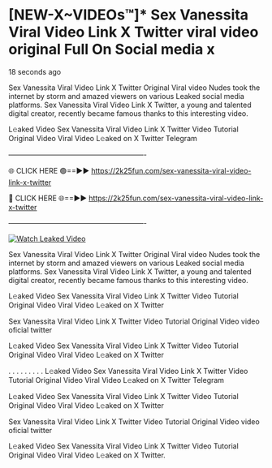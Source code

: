 # [NEW-X~VIDEOs™]* Sex Vanessita Viral Video Link X Twitter viral video original Full On Social media x

18 seconds ago

Sex Vanessita Viral Video Link X Twitter Original Viral video Nudes took the internet by storm and amazed viewers on various Leaked social media platforms. Sex Vanessita Viral Video Link X Twitter, a young and talented digital creator, recently became famous thanks to this interesting video.

L𝚎aked Video Sex Vanessita Viral Video Link X Twitter Video Tutorial Original Video Viral Video L𝚎aked on X Twitter Telegram

———————————————————-

🌐 CLICK HERE 🟢==►► https://2k25fun.com/sex-vanessita-viral-video-link-x-twitter

🔴 CLICK HERE 🌐==►► https://2k25fun.com/sex-vanessita-viral-video-link-x-twitter

———————————————————-

[![Watch Leaked Video](https://miro.medium.com/v2/resize:fit:828/format:webp/1*cilzJN44JGOrTw9NJCrNHA.gif "Watch Leaked Video")](https://2k25fun.com/sex-vanessita-viral-video-link-x-twitter)

Sex Vanessita Viral Video Link X Twitter Original Viral video Nudes took the internet by storm and amazed viewers on various Leaked social media platforms. Sex Vanessita Viral Video Link X Twitter, a young and talented digital creator, recently became famous thanks to this interesting video.

L𝚎aked Video Sex Vanessita Viral Video Link X Twitter Video Tutorial Original Video Viral Video L𝚎aked on X Twitter

Sex Vanessita Viral Video Link X Twitter Video Tutorial Original Video video oficial twitter

L𝚎aked Video Sex Vanessita Viral Video Link X Twitter Video Tutorial Original Video Viral Video L𝚎aked on X Twitter

. . . . . . . . . L𝚎aked Video Sex Vanessita Viral Video Link X Twitter Video Tutorial Original Video Viral Video L𝚎aked on X Twitter Telegram

L𝚎aked Video Sex Vanessita Viral Video Link X Twitter Video Tutorial Original Video Viral Video L𝚎aked on X Twitter

Sex Vanessita Viral Video Link X Twitter Video Tutorial Original Video video oficial twitter

L𝚎aked Video Sex Vanessita Viral Video Link X Twitter Video Tutorial Original Video Viral Video L𝚎aked on X Twitter.